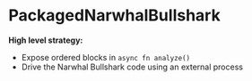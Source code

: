 # PackagedNarwhalBullshark

**High level strategy:**
- Expose ordered blocks in `async fn analyze()`
- Drive the Narwhal Bullshark code using an external process
